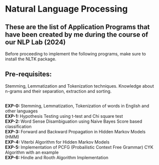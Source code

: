
<h1><b> Natural Language Processing</b> </h1>
<h2>These are the list of Application Programs that have been created by me during the course of our NLP Lab (2024) </h2>
Before proceeding to implement the following programs, make sure to install the NLTK package.

<h2><b>Pre-requisites:</b></h2>
Stemming, Lemmatization and Tokenization techniques. Knowledge about n-grams and their separation, extraction and sorting. <br><br>

 <b>EXP-0: </b>Stemming, Lemmatization, Tokenization of words in English and other languages<br>
 <b>EXP-1: </b>Hypothesis Testing using t-test and  Chi square test <br>
 <b>EXP-2: </b>Word Sense Disambiguation using Naive Bayes Score based classification <br>
 <b>EXP-3: </b>Forward and Backward Propagation in Hidden Markov Models (HMM)<br>
 <b>EXP-4: </b>Viterbi Algorithm for Hidden Markov Models<br>
 <b>EXP-5: </b>Implementation of PCFG (Probailistic Context Free Grammar) CYK Algorithm with an example<br>
 <b>EXP-6: </b>Hindle and Rooth Algorithm Implementation<br>



